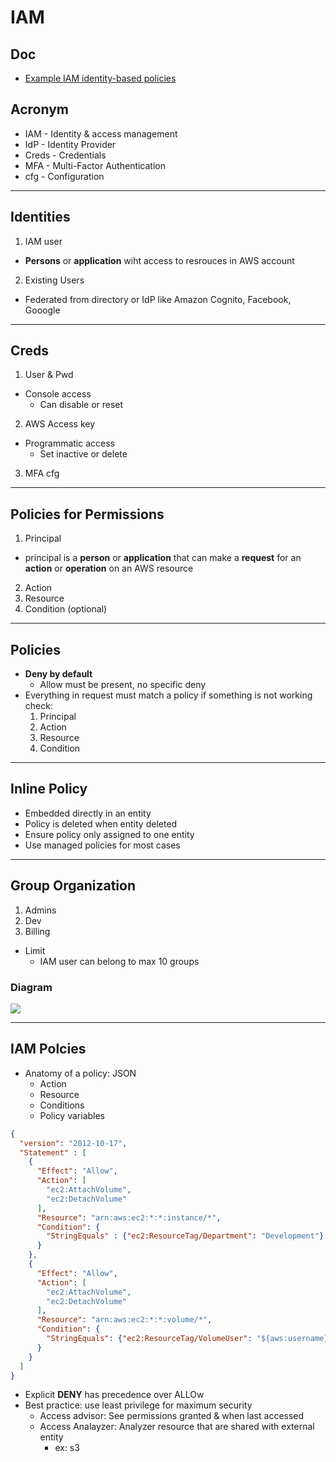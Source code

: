 # IAM

## Doc
* [Example IAM identity-based policies](https://docs.aws.amazon.com/IAM/latest/UserGuide/access_policies_examples.html)

## Acronym
* IAM - Identity & access management
* IdP - Identity Provider
* Creds - Credentials
* MFA - Multi-Factor Authentication
* cfg - Configuration

---

## Identities
1) IAM user
  * **Persons** or **application** wiht access to resrouces in AWS account
2) Existing Users
  * Federated from directory or IdP like Amazon Cognito, Facebook, Gooogle

---

## Creds
1) User & Pwd
  * Console access
    * Can disable or reset
2) AWS Access key
  * Programmatic access
    * Set inactive or delete
3) MFA cfg

---

## Policies for Permissions
1) Principal
  * principal is a **person** or **application** that can make a **request** for an **action** or **operation** on an AWS resource
2) Action
3) Resource
4) Condition (optional)

---

## Policies
* **Deny by default**
  * Allow must be present, no specific deny
* Everything in request must match a policy if something is not working check:
  1) Principal
  2) Action
  3) Resource
  4) Condition

---

## Inline Policy
* Embedded directly in an entity
* Policy is deleted when entity deleted
* Ensure policy only assigned to one entity
* Use managed policies for most cases

---

## Group Organization
1) Admins
2) Dev
3) Billing
* Limit
  * IAM user can belong to max 10 groups

### Diagram
[<img src="https://i.imgur.com/k5h0fGl.png">](https://i.imgur.com/k5h0fGl.png)

---

## IAM Polcies
* Anatomy of a policy: JSON
    * Action
    * Resource
    * Conditions
    * Policy variables

````json
{
  "version": "2012-10-17",
  "Statement" : [
    {
      "Effect": "Allow",
      "Action": [
        "ec2:AttachVolume",
        "ec2:DetachVolume"
      ],
      "Resource": "arn:aws:ec2:*:*:instance/*",
      "Condition": {
        "StringEquals" : {"ec2:ResourceTag/Department": "Development"}
      }
    },
    {
      "Effect": "Allow",
      "Action": [
        "ec2:AttachVolume",
        "ec2:DetachVolume"
      ],
      "Resource": "arn:aws:ec2:*:*:volume/*",
      "Condition": {
        "StringEquals": {"ec2:ResourceTag/VolumeUser": "${aws:username}"}
      }
    }
  ]
}
````

* Explicit **DENY** has precedence over ALLOw
* Best practice: use least privilege for maximum security
    * Access advisor: See permissions granted & when last accessed
    * Access Analayzer: Analyzer resource that are shared with external entity
      * ex: s3
